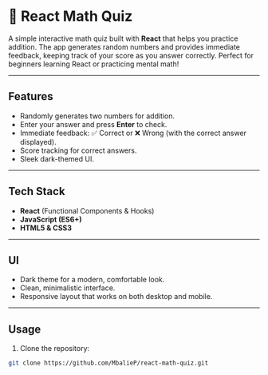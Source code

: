# 🧮 React Math Quiz

A simple interactive math quiz built with **React** that helps you practice addition. The app generates random numbers and provides immediate feedback, keeping track of your score as you answer correctly. Perfect for beginners learning React or practicing mental math!

---

##  Features

- Randomly generates two numbers for addition.
- Enter your answer and press **Enter** to check.
- Immediate feedback: ✅ Correct or ❌ Wrong (with the correct answer displayed).
- Score tracking for correct answers.
- Sleek dark-themed UI.

---

##  Tech Stack

- **React** (Functional Components & Hooks)
- **JavaScript (ES6+)**
- **HTML5 & CSS3**

---

## UI

- Dark theme for a modern, comfortable look.
- Clean, minimalistic interface.
- Responsive layout that works on both desktop and mobile.

---

##  Usage

1. Clone the repository:

```bash
git clone https://github.com/MbalieP/react-math-quiz.git
